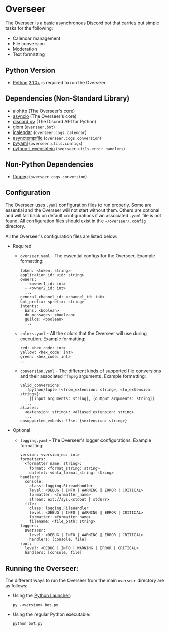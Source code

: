 # Overseer

The Overseer is a basic asynchronous [Discord](https://discord.com/) bot that carries out simple tasks for the following:

- Calendar management
- File conversion
- Moderation
- Text formatting

## Python Version

- [Python](https://www.python.org/) [3.10+](https://www.python.org/downloads/release/python-3100/) is required to run the Overseer.

## Dependencies (Non-Standard Library)

- [aiohttp](https://docs.aiohttp.org/en/stable/) (The Overseer's core)
- [asyncio](https://docs.python.org/3/library/asyncio.html) (The Overseer's core)
- [discord.py](https://discordpy.readthedocs.io/en/stable/) (The Discord API for Python)
- [glom](https://glom.readthedocs.io/en/latest/index.html) (`overseer.bot`)
- [icalendar](https://icalendar.readthedocs.io/en/latest/#) (`overseer.cogs.calendar`)
- [asynctempfile](https://pypi.org/project/asynctempfile/) (`overseer.cogs.conversion`)
- [pyyaml](https://pyyaml.org/wiki/PyYAMLDocumentation) (`overseer.utils.configs`)
- [python-Levenshtein](https://www.coli.uni-saarland.de/courses/LT1/2011/slides/Python-Levenshtein.html) (`overseer.utils.error_handlers`)

## Non-Python Dependencies

- [ffmpeg](https://www.ffmpeg.org/) (`overseer.cogs.conversion`)

## Configuration

The Overseer uses `.yaml` configuration files to run properly. Some are essential and the Overseer will not start without them. Others are optional and will fall back on default configurations if an associated `.yaml` file is not found. All configuration files should exist in the `~/overseer/.config` directory.

All the Overseer's configuration files are listed below:

- Required

  - `overseer.yaml` - The essential configs for the Overseer. Example formatting:

    ```
    token: <token: string>
    application_id: <id: string>
    owners:
      - <owner1_id: int>
      - <owner2_id: int>
      ...
    general_channel_id: <channel_id: int>
    bot_prefix: <prefix: string>
    intents:
      bans: <boolean>
      dm_messages: <boolean>
      guilds: <boolean>
      ...
    ```

  - `colors.yaml` - All the colors that the Overseer will use during execution. Example formatting:

    ```
    red: <hex_code: int>
    yellow: <hex_code: int>
    green: <hex_code: int>
    ...
    ```

  - `conversion.yaml` - The different kinds of supported file conversions and their associated `ffmpeg` arguments. Example formatting:

    ```
    valid_conversions:
      !!python/tuple [<from_extension: string>, <to_extension: string>]:
        [[input_arguments: string], [output_arguments: string]]
      ...
    aliases:
      <extension: string>: <aliased_extension: string>
      ...
    unsupported_embeds: !!set {<extension: string>}
    ```

- Optional

  - `logging.yaml` - The Overseer's logger configurations. Example formatting:

    ```
    version: <version_no: int>
    formatters:
      <formatter_name: string>:
        format: <format_string: string>
        datefmt: <data_format_string: string>
    handlers:
      console:
        class: logging.StreamHandler
        level: <DEBUG | INFO | WARNING | ERROR | CRITICAL>
        formatter: <formatter_name>
        stream: ext://sys.<stdout | stderr>
      file:
        class: logging.FileHandler
        level: <DEBUG | INFO | WARNING | ERROR | CRITICAL>
        formatter: <formatter_name>
        filename: <file_path: string>
    loggers:
      overseer:
        level: <DEBUG | INFO | WARNING | ERROR | CRITICAL>
        handlers: [console, file]
    root:
      level: <DEBUG | INFO | WARNING | ERROR | CRITICAL>
      handlers: [console, file]
    ```

## Running the Overseer:

The different ways to run the Overseer from the main `overseer` directory are as follows:

- Using the [Python Launcher](https://www.python.org/dev/peps/pep-0397/):

  ```
  py -<version> bot.py
  ```

- Using the regular Python executable:

  ```
  python bot.py
  ```
